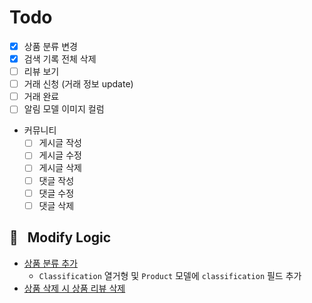 # Todo
- [x] 상품 분류 변경
- [x] 검색 기록 전체 삭제
- [ ] 리뷰 보기
- [ ] 거래 신청 (거래 정보 update)
- [ ] 거래 완료
- [ ] 알림 모델 이미지 컬럼
- 커뮤니티
  - [ ] 게시글 작성
  - [ ] 게시글 수정
  - [ ] 게시글 삭제
  - [ ] 댓글 작성
  - [ ] 댓글 수정
  - [ ] 댓글 삭제

## 🔨 &nbsp;&nbsp;Modify Logic
- [상품 분류 추가](https://github.com/seongho-joo/majgo_server/commit/3e1c4df6e880e3efe1f4a7d73117be1d76840b0c)
  - `Classification` 열거형 및 `Product` 모델에 `classification` 필드 추가
- [상품 삭제 시 상품 리뷰 삭제](https://github.com/seongho-joo/majgo_server/commit/23b29668041850d76c6ef48a1bc24dd74284dbd1)

<!-- 
## ⌨️ &nbsp;&nbsp;Refactoring

## 📲 &nbsp;&nbsp;Computed Field
  
## ⚙️ &nbsp;&nbsp;Mutation

## 📃 &nbsp;&nbsp;Qeury
 -->